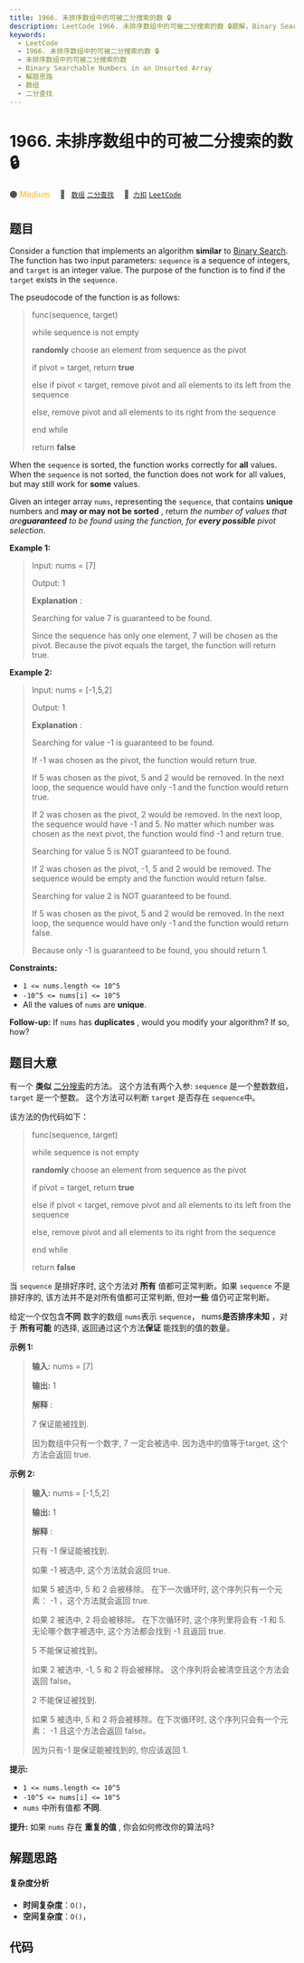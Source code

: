 ```yaml
---
title: 1966. 未排序数组中的可被二分搜索的数 🔒
description: LeetCode 1966. 未排序数组中的可被二分搜索的数 🔒题解，Binary Searchable Numbers in an Unsorted Array，包含解题思路、复杂度分析以及完整的 JavaScript 代码实现。
keywords:
  - LeetCode
  - 1966. 未排序数组中的可被二分搜索的数 🔒
  - 未排序数组中的可被二分搜索的数
  - Binary Searchable Numbers in an Unsorted Array
  - 解题思路
  - 数组
  - 二分查找
---
```


# 1966. 未排序数组中的可被二分搜索的数 🔒

🟠 <font color=#ffb800>Medium</font>&emsp; 🔖&ensp; [`数组`](/tag/array.md) [`二分查找`](/tag/binary-search.md)&emsp; 🔗&ensp;[`力扣`](https://leetcode.cn/problems/binary-searchable-numbers-in-an-unsorted-array) [`LeetCode`](https://leetcode.com/problems/binary-searchable-numbers-in-an-unsorted-array)

## 题目

Consider a function that implements an algorithm **similar** to [Binary
Search](https://leetcode.com/explore/learn/card/binary-search/). The function
has two input parameters: `sequence` is a sequence of integers, and `target`
is an integer value. The purpose of the function is to find if the `target`
exists in the `sequence`.

The pseudocode of the function is as follows:

> 
> 
> 
> 
> 
> func(sequence, target)
> 
>   while sequence is not empty
> 
> > 
> **randomly** choose an element from sequence as the pivot
> 
> > 
> if pivot = target, return **true**
> 
> > 
> else if pivot < target, remove pivot and all elements to its left from the sequence
> 
> > 
> else, remove pivot and all elements to its right from the sequence
> 
>   end while
> 
>   return **false**
> 
> 

When the `sequence` is sorted, the function works correctly for **all**
values. When the `sequence` is not sorted, the function does not work for all
values, but may still work for **some** values.

Given an integer array `nums`, representing the `sequence`, that contains
**unique** numbers and **may or may not be sorted** , return _the number of
values that are**guaranteed** to be found using the function, for **every
possible** pivot selection_.



**Example 1:**

> Input: nums = [7]
> 
> Output: 1
> 
> **Explanation** : 
> 
> Searching for value 7 is guaranteed to be found.
> 
> Since the sequence has only one element, 7 will be chosen as the pivot. Because the pivot equals the target, the function will return true.

**Example 2:**

> Input: nums = [-1,5,2]
> 
> Output: 1
> 
> **Explanation** : 
> 
> Searching for value -1 is guaranteed to be found.
> 
> If -1 was chosen as the pivot, the function would return true.
> 
> If 5 was chosen as the pivot, 5 and 2 would be removed. In the next loop, the sequence would have only -1 and the function would return true.
> 
> If 2 was chosen as the pivot, 2 would be removed. In the next loop, the sequence would have -1 and 5. No matter which number was chosen as the next pivot, the function would find -1 and return true.
> 
> 
> 
> Searching for value 5 is NOT guaranteed to be found.
> 
> If 2 was chosen as the pivot, -1, 5 and 2 would be removed. The sequence would be empty and the function would return false.
> 
> 
> 
> Searching for value 2 is NOT guaranteed to be found.
> 
> If 5 was chosen as the pivot, 5 and 2 would be removed. In the next loop, the sequence would have only -1 and the function would return false.
> 
> 
> 
> Because only -1 is guaranteed to be found, you should return 1.

**Constraints:**

  * `1 <= nums.length <= 10^5`
  * `-10^5 <= nums[i] <= 10^5`
  * All the values of `nums` are **unique**.



**Follow-up:** If `nums` has **duplicates** , would you modify your algorithm?
If so, how?


## 题目大意

有一个 **类似** [二分搜索](https://leetcode.com/explore/learn/card/binary-search/)的方法。
这个方法有两个入参: `sequence` 是一个整数数组， `target` 是一个整数。 这个方法可以判断 `target` 是否存在
`sequence`中。

该方法的伪代码如下：

> 
> 
> 
> 
> 
> func(sequence, target)
> 
>   while sequence is not empty
> 
> > 
> **randomly** choose an element from sequence as the pivot
> 
> > 
> if pivot = target, return **true**
> 
> > 
> else if pivot < target, remove pivot and all elements to its left from the sequence
> 
> > 
> else, remove pivot and all elements to its right from the sequence
> 
>   end while
> 
>   return **false**

当 `sequence` 是排好序时, 这个方法对 **所有** 值都可正常判断。如果 `sequence` 不是排好序的,
该方法并不是对所有值都可正常判断, 但对**一些** 值仍可正常判断。

给定一个仅包含**不同** 数字的数组 `nums`表示 `sequence`， nums**是否排序未知** ，对于 **所有可能** 的选择,
返回通过这个方法**保证** 能找到的值的数量。



**示例  1:**

> 
> 
> 
> 
> 
> **输入:** nums = [7]
> 
> **输出:** 1
> 
> **解释** : 
> 
> 7 保证能被找到.
> 
> 因为数组中只有一个数字, 7 一定会被选中. 因为选中的值等于target, 这个方法会返回 true.
> 
> 

**示例  2:**

> 
> 
> 
> 
> 
> **输入:** nums = [-1,5,2]
> 
> **输出:** 1
> 
> **解释** : 
> 
> 只有 -1 保证能被找到.
> 
> 如果 -1 被选中, 这个方法就会返回 true.
> 
> 如果 5 被选中, 5 和 2 会被移除。 在下一次循环时, 这个序列只有一个元素： -1 ，这个方法就会返回 true.
> 
> 如果 2 被选中, 2 将会被移除。 在下次循环时, 这个序列里将会有 -1 和 5. 无论哪个数字被选中, 这个方法都会找到 -1 且返回 true.
> 
> 
> 
> 5 不能保证被找到。
> 
> 如果 2 被选中, -1, 5 和 2 将会被移除。 这个序列将会被清空且这个方法会返回 false。
> 
> 
> 
> 2 不能保证被找到.
> 
> 如果 5 被选中, 5 和 2 将会被移除。在下次循环时, 这个序列只会有一个元素： -1 且这个方法会返回 false。
> 
> 
> 
> 因为只有-1 是保证能被找到的, 你应该返回 1.
> 
> 



**提示:**

  * `1 <= nums.length <= 10^5`
  * `-10^5 <= nums[i] <= 10^5`
  * `nums` 中所有值都 **不同**.



**提升:**  如果 `nums` 存在 **重复的值** , 你会如何修改你的算法吗?


## 解题思路

#### 复杂度分析

- **时间复杂度**：`O()`，
- **空间复杂度**：`O()`，

## 代码

```javascript

```